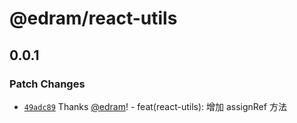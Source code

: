 # @edram/react-utils

## 0.0.1

### Patch Changes

- [`49adc89`](https://github.com/edram/packages/commit/49adc892b3ec569a705d98a268803644f4e61b6c) Thanks [@edram](https://github.com/edram)! - feat(react-utils): 增加 assignRef 方法

